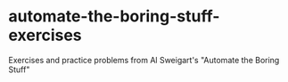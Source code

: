 # automate-the-boring-stuff-exercises
Exercises and practice problems from Al Sweigart's "Automate the Boring Stuff"
